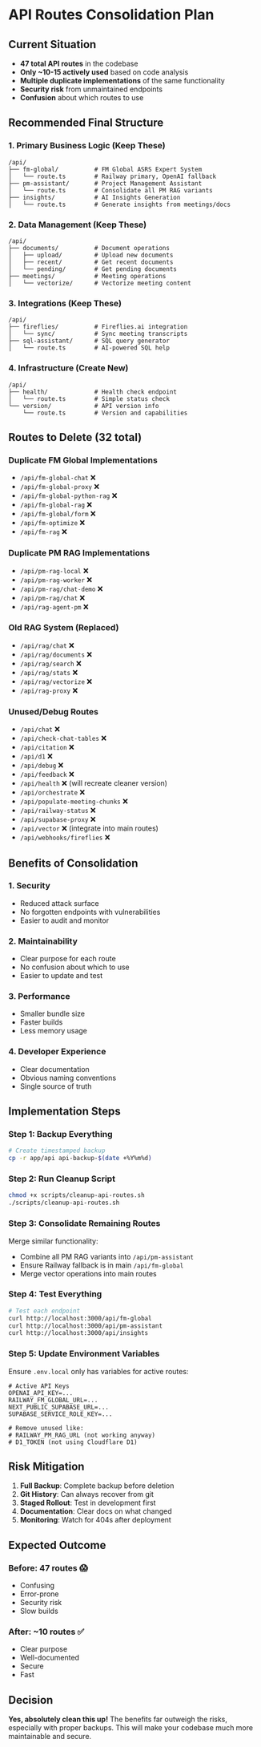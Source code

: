 # API Routes Consolidation Plan

## Current Situation
- **47 total API routes** in the codebase
- **Only ~10-15 actively used** based on code analysis
- **Multiple duplicate implementations** of the same functionality
- **Security risk** from unmaintained endpoints
- **Confusion** about which routes to use

## Recommended Final Structure

### 1. **Primary Business Logic** (Keep These)
```
/api/
├── fm-global/          # FM Global ASRS Expert System
│   └── route.ts        # Railway primary, OpenAI fallback
├── pm-assistant/       # Project Management Assistant  
│   └── route.ts        # Consolidate all PM RAG variants
├── insights/           # AI Insights Generation
│   └── route.ts        # Generate insights from meetings/docs
```

### 2. **Data Management** (Keep These)
```
/api/
├── documents/          # Document operations
│   ├── upload/         # Upload new documents
│   ├── recent/         # Get recent documents
│   └── pending/        # Get pending documents
├── meetings/           # Meeting operations
│   └── vectorize/      # Vectorize meeting content
```

### 3. **Integrations** (Keep These)
```
/api/
├── fireflies/          # Fireflies.ai integration
│   └── sync/           # Sync meeting transcripts
├── sql-assistant/      # SQL query generator
│   └── route.ts        # AI-powered SQL help
```

### 4. **Infrastructure** (Create New)
```
/api/
├── health/             # Health check endpoint
│   └── route.ts        # Simple status check
└── version/            # API version info
    └── route.ts        # Version and capabilities
```

## Routes to Delete (32 total)

### Duplicate FM Global Implementations
- `/api/fm-global-chat` ❌
- `/api/fm-global-proxy` ❌  
- `/api/fm-global-python-rag` ❌
- `/api/fm-global-rag` ❌
- `/api/fm-global/form` ❌
- `/api/fm-optimize` ❌
- `/api/fm-rag` ❌

### Duplicate PM RAG Implementations  
- `/api/pm-rag-local` ❌
- `/api/pm-rag-worker` ❌
- `/api/pm-rag/chat-demo` ❌
- `/api/pm-rag/chat` ❌
- `/api/rag-agent-pm` ❌

### Old RAG System (Replaced)
- `/api/rag/chat` ❌
- `/api/rag/documents` ❌
- `/api/rag/search` ❌
- `/api/rag/stats` ❌
- `/api/rag/vectorize` ❌
- `/api/rag-proxy` ❌

### Unused/Debug Routes
- `/api/chat` ❌
- `/api/check-chat-tables` ❌
- `/api/citation` ❌
- `/api/d1` ❌
- `/api/debug` ❌
- `/api/feedback` ❌
- `/api/health` ❌ (will recreate cleaner version)
- `/api/orchestrate` ❌
- `/api/populate-meeting-chunks` ❌
- `/api/railway-status` ❌
- `/api/supabase-proxy` ❌
- `/api/vector` ❌ (integrate into main routes)
- `/api/webhooks/fireflies` ❌

## Benefits of Consolidation

### 1. **Security**
- Reduced attack surface
- No forgotten endpoints with vulnerabilities
- Easier to audit and monitor

### 2. **Maintainability**  
- Clear purpose for each route
- No confusion about which to use
- Easier to update and test

### 3. **Performance**
- Smaller bundle size
- Faster builds
- Less memory usage

### 4. **Developer Experience**
- Clear documentation
- Obvious naming conventions
- Single source of truth

## Implementation Steps

### Step 1: Backup Everything
```bash
# Create timestamped backup
cp -r app/api api-backup-$(date +%Y%m%d)
```

### Step 2: Run Cleanup Script
```bash
chmod +x scripts/cleanup-api-routes.sh
./scripts/cleanup-api-routes.sh
```

### Step 3: Consolidate Remaining Routes
Merge similar functionality:
- Combine all PM RAG variants into `/api/pm-assistant`
- Ensure Railway fallback is in main `/api/fm-global`
- Merge vector operations into main routes

### Step 4: Test Everything
```bash
# Test each endpoint
curl http://localhost:3000/api/fm-global
curl http://localhost:3000/api/pm-assistant
curl http://localhost:3000/api/insights
```

### Step 5: Update Environment Variables
Ensure `.env.local` only has variables for active routes:
```env
# Active API Keys
OPENAI_API_KEY=...
RAILWAY_FM_GLOBAL_URL=...
NEXT_PUBLIC_SUPABASE_URL=...
SUPABASE_SERVICE_ROLE_KEY=...

# Remove unused like:
# RAILWAY_PM_RAG_URL (not working anyway)
# D1_TOKEN (not using Cloudflare D1)
```

## Risk Mitigation

1. **Full Backup**: Complete backup before deletion
2. **Git History**: Can always recover from git
3. **Staged Rollout**: Test in development first
4. **Documentation**: Clear docs on what changed
5. **Monitoring**: Watch for 404s after deployment

## Expected Outcome

### Before: 47 routes 😱
- Confusing
- Error-prone
- Security risk
- Slow builds

### After: ~10 routes ✅
- Clear purpose
- Well-documented
- Secure
- Fast

## Decision

**Yes, absolutely clean this up!** The benefits far outweigh the risks, especially with proper backups. This will make your codebase much more maintainable and secure.